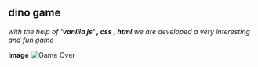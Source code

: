 ## dino game

*with the help of **'vanilla js' , css , html** we are developed a very interesting and fun game*

**Image**
![Game Over](https://www.eyerys.com/sites/default/files/t-rex-chrome2.png)